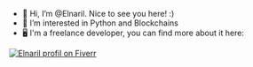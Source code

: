 - 👋 Hi, I’m @Elnaril. Nice to see you here! :)
- 👀 I’m interested in Python and Blockchains
- :desktop_computer: I'm a freelance developer, you can find more about it here:

[![Elnaril profil on Fiverr](https://user-images.githubusercontent.com/57373038/169658897-772baae6-a316-497c-b082-68f2cc4f6f7c.png)](https://www.fiverr.com/freelancers/elnaril)

